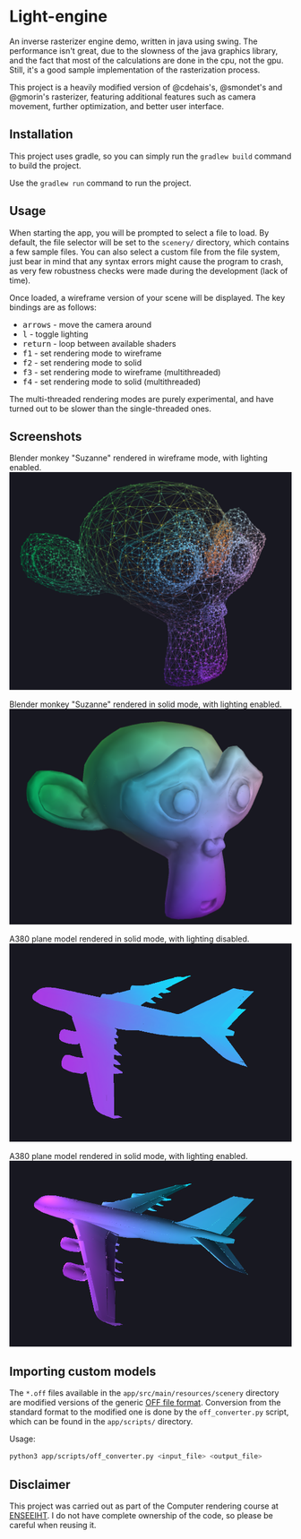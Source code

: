 # Light-engine

An inverse rasterizer engine demo, written in java using swing. The performance isn't great, due to the slowness of the java graphics library, and the fact that most of the calculations are done in the cpu, not the gpu. Still, it's a good sample implementation of the rasterization process.  

This project is a heavily modified version of @cdehais's, @smondet's and @gmorin's rasterizer, featuring additional features such as camera movement, further optimization, and better user interface.

## Installation

This project uses gradle, so you can simply run the `gradlew build` command to build the project.

Use the `gradlew run` command to run the project.

## Usage

When starting the app, you will be prompted to select a file to load. By default, the file selector will be set to the `scenery/` directory, which contains a few sample files. You can also select a custom file from the file system, just bear in mind that any syntax errors might cause the program to crash, as very few robustness checks were made during the development (lack of time).

Once loaded, a wireframe version of your scene will be displayed. The key bindings are as follows:
- <kbd>arrows</kbd> - move the camera around
- <kbd>l</kbd> - toggle lighting
- <kbd>return</kbd> - loop between available shaders
- <kbd>f1</kbd> - set rendering mode to wireframe
- <kbd>f2</kbd> - set rendering mode to solid
- <kbd>f3</kbd> - set rendering mode to wireframe (multithreaded)
- <kbd>f4</kbd> - set rendering mode to solid (multithreaded)

The multi-threaded rendering modes are purely experimental, and have turned out to be slower than the single-threaded ones.

## Screenshots

Blender monkey "Suzanne" rendered in wireframe mode, with lighting enabled.
![Suzanne wireframe + lighting](docs/res/monkey_wf.png)

Blender monkey "Suzanne" rendered in solid mode, with lighting enabled.
![Suzanne solid + lighting](docs/res/monkey_lighting.png)

A380 plane model rendered in solid mode, with lighting disabled.
![Plane solid](docs/res/plane_solid.png)

A380 plane model rendered in solid mode, with lighting enabled.
![Plane solid + lighting](docs/res/plane_lighting.png)

## Importing custom models

The `*.off` files available in the `app/src/main/resources/scenery` directory are modified versions of the generic [OFF file format](https://en.wikipedia.org/wiki/OFF_(file_format)). Conversion from the standard format to the modified one is done by the `off_converter.py` script, which can be found in the `app/scripts/` directory.

Usage:
```bash
python3 app/scripts/off_converter.py <input_file> <output_file>
```

## Disclaimer

This project was carried out as part of the Computer rendering course at [ENSEEIHT](https://www.enseeiht.fr/). I do not have complete ownership of the code, so please be careful when reusing it.
